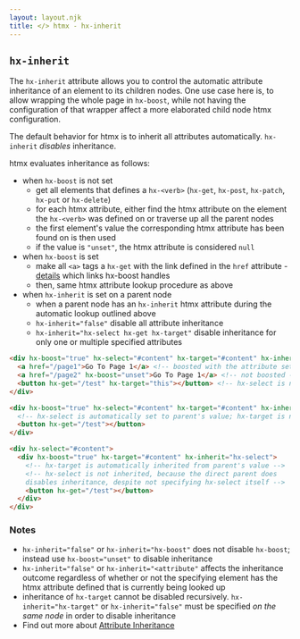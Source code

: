 ```yaml
---
layout: layout.njk
title: </> htmx - hx-inherit
---
```


## `hx-inherit`

The `hx-inherit` attribute allows you to control the automatic attribute inheritance of an element to its 
children nodes. One use case here is, to allow wrapping the whole page in `hx-boost`, while not having 
the configuration of that wrapper affect a more elaborated child node htmx configuration.

The default behavior for htmx is to inherit all attributes automatically. 
`hx-inherit` *disables* inheritance.


htmx evaluates inheritance as follows:

* when `hx-boost` is not set
  * get all elements that defines a `hx-<verb>` (`hx-get`, `hx-post`, `hx-patch`, `hx-put` or `hx-delete`)
  * for each htmx attribute, either find the htmx attribute on the element the `hx-<verb>` was defined on or traverse up all the parent nodes
  * the first element's value the corresponding htmx attribute has been found on is then used
  * if the value is `"unset"`, the htmx attribute is considered `null`
* when `hx-boost` is set
  * make all `<a>` tags a `hx-get` with the link defined in the `href` attribute - [details](/attributes/hx-boost) which links hx-boost handles
  * then, same htmx attribute lookup procedure as above
* when `hx-inherit` is set on a parent node
  * when a parent node has an `hx-inherit` htmx attribute during the automatic lookup outlined above
  * `hx-inherit="false"` disable all attribute inheritance
  * `hx-inherit="hx-select hx-get hx-target"` disable inheritance for only one or multiple specified attributes


```html
<div hx-boost="true" hx-select="#content" hx-target="#content" hx-inherit="false">
  <a href="/page1">Go To Page 1</a> <!-- boosted with the attribute settings above -->
  <a href="/page2" hx-boost="unset">Go To Page 1</a> <!-- not boosted -->
  <button hx-get="/test" hx-target="this"></button> <!-- hx-select is not inherited -->
</div>
```

```html
<div hx-boost="true" hx-select="#content" hx-target="#content" hx-inherit="hx-target">
  <!-- hx-select is automatically set to parent's value; hx-target is not inherited -->
  <button hx-get="/test"></button>
</div>
```

```html
<div hx-select="#content">
  <div hx-boost="true" hx-target="#content" hx-inherit="hx-select">
    <!-- hx-target is automatically inherited from parent's value -->
    <!-- hx-select is not inherited, because the direct parent does
    disables inheritance, despite not specifying hx-select itself -->
    <button hx-get="/test"></button>
  </div>
</div>
```

### Notes

* `hx-inherit="false"` or `hx-inherit="hx-boost"` does not disable `hx-boost`; instead use `hx-boost="unset"` to disable inheritance
* `hx-inherit="false"` or `hx-inherit="<attribute"` affects the inheritance outcome regardless of whether or not the specifying element 
has the htmx attribute defined that is currently being looked up
* inheritance of `hx-target` cannot be disabled recursively. `hx-inherit="hx-target"` or `hx-inherit="false"` must be specified *on the
same node* in order to disable inheritance
* Find out more about [Attribute Inheritance](/docs/#inheritance)
